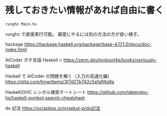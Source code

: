 # 残しておきたい情報があれば自由に書く

`runghc Main.hs`

runghc で直接実行可能。
厳密にやるには別の方法の方が良い様子。

hackage
https://hackage.haskell.org/package/base-4.17.1.0/docs/doc-index.html

AtCoder ガチ言語 Haskell 🔥
https://zenn.dev/toyboot4e/books/seriously-haskell

Haskell で AtCoder の問題を解く（入力の高速化編）
https://qiita.com/hnw/items/3f7d27b742c5a1a99a9a

Haskell/GHC シンボル検索チートシート
https://github.com/takenobu-hs/haskell-symbol-search-cheatsheet

do 記法
https://scrapbox.io/mrsekut-p/do記法
